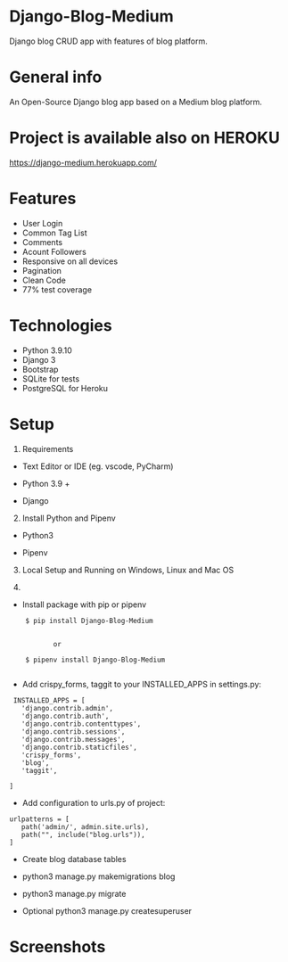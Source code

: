 # Django-Blog-Medium

Django blog CRUD app with features of blog platform.


# General info

An Open-Source Django blog app based on a Medium blog platform.

# Project is available also on HEROKU 

https://django-medium.herokuapp.com/

# Features

- User Login
- Common Tag List
- Comments
- Acount Followers
- Responsive on all devices
- Pagination
- Clean Code
- 77% test coverage

# Technologies

- Python 3.9.10
- Django 3
- Bootstrap
- SQLite for tests 
- PostgreSQL for Heroku 

# Setup

1. Requirements


  - Text Editor or IDE (eg. vscode, PyCharm)

  - Python 3.9 +

  - Django

2. Install Python and Pipenv

  - Python3

  - Pipenv

3. Local Setup and Running on Windows, Linux and Mac OS

4. 
  - Install package with pip or pipenv
  
  ```
      $ pip install Django-Blog-Medium
   
  ```
  
               or 
  ```
      $ pipenv install Django-Blog-Medium
   
  ```             
  - Add crispy_forms, taggit to your INSTALLED_APPS in settings.py:

   ```
    INSTALLED_APPS = [
      'django.contrib.admin',
      'django.contrib.auth',
      'django.contrib.contenttypes',
      'django.contrib.sessions',
      'django.contrib.messages',
      'django.contrib.staticfiles',
      'crispy_forms',
      'blog',
      'taggit',

  ]
 ```



  - Add configuration to urls.py of project:
   ```
   urlpatterns = [
      path('admin/', admin.site.urls),
      path("", include("blog.urls")),
  ]
```
        
  - Create blog database tables

  - python3 manage.py makemigrations blog
  - python3 manage.py migrate
  - Optional python3 manage.py createsuperuser
  
# Screenshots

<picture>
  <img alt="" src="https://i.ibb.co/XyzTgdM/rsz-1.jpg">
</picture>
<picture>
  <img alt="" src="https://i.ibb.co/QMRCGNh/rsz-2.jpg">
</picture>
